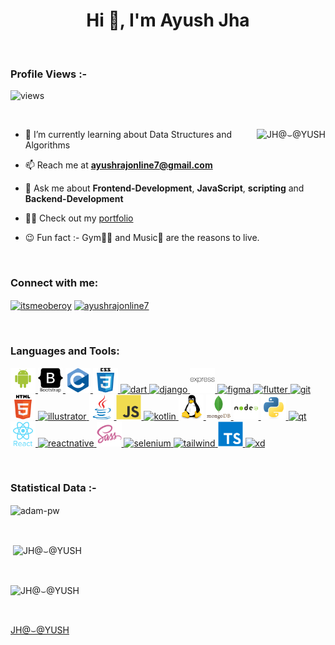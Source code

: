 <h1 align="center">Hi 👋, I'm Ayush Jha</h1>

<br>

<p align="right"> <h3>Profile Views :-</h3> <img src="https://komarev.com/ghpvc/?username=JHA-geek-AYUSH&label=Profile%20views&color=0e75b6&style=flat"
    alt="views" /> 
  </p>

<br>

<p><img align="right" src="https://github.com/JHA-geek-AYUSH/jha-ayush/blob/main/animation.gif" alt="JH@⌣@YUSH" /></p>

- 🌱 I’m currently learning about Data Structures and Algorithms

- 📫 Reach me at **ayushrajonline7@gmail.com**

- 💬 Ask me about **Frontend-Development**, **JavaScript**, **scripting** and **Backend-Development**

- 👨‍💻 Check out my [portfolio](https://jhaayush.netlify.app)

- 😉 Fun fact :- Gym🏋️‍♂️ and Music🎵 are the reasons to live.

<br>

<h3 align="left">Connect with me:</h3>
<p align="left">

<a href="https://instagram.com/itsmeoberoy" target="blank"><img align="center"
      src="https://raw.githubusercontent.com/rahuldkjain/github-profile-readme-generator/master/src/images/icons/Social/instagram.svg"
      alt="itsmeoberoy" height="30" width="40" /></a>
<a href="https://www.hackerrank.com/ayushrajonline7" target="blank"><img align="center"
      src="https://raw.githubusercontent.com/rahuldkjain/github-profile-readme-generator/master/src/images/icons/Social/hackerrank.svg"
      alt="ayushrajonline7" height="30" width="40" /></a>

</p>

<br>

<h3 align="left">Languages and Tools:</h3>
    <p align="left"> <a href="https://developer.android.com" target="_blank" rel="noreferrer"> <img
                src="https://raw.githubusercontent.com/devicons/devicon/master/icons/android/android-original-wordmark.svg"
                alt="android" width="40" height="40" /> </a> 
                <a href="https://getbootstrap.com" target="_blank"
            rel="noreferrer"> <img
                src="https://raw.githubusercontent.com/devicons/devicon/master/icons/bootstrap/bootstrap-plain-wordmark.svg"
                alt="bootstrap" width="40" height="40" /> </a> 
                <a href="https://www.cprogramming.com/" target="_blank"
            rel="noreferrer"> <img
                src="https://raw.githubusercontent.com/devicons/devicon/master/icons/c/c-original.svg" 
                alt="c" width="40" height="40" /> </a> 
                <a href="https://www.w3schools.com/css/" target="_blank"
            rel="noreferrer"> <img
                src="https://raw.githubusercontent.com/devicons/devicon/master/icons/css3/css3-original-wordmark.svg"
                alt="css3" width="40" height="40" /> </a> 
                <a href="https://dart.dev" target="_blank" 
            rel="noreferrer"> <img 
                src="https://www.vectorlogo.zone/logos/dartlang/dartlang-icon.svg" 
                alt="dart" width="40" height="40" /> </a>
                <a href="https://www.djangoproject.com/" target="_blank" 
            rel="noreferrer"> <img
                src="https://cdn.worldvectorlogo.com/logos/django.svg" 
                alt="django" width="40" height="40" /> </a> 
                <a href="https://expressjs.com" target="_blank" 
            rel="noreferrer"> <img
                src="https://raw.githubusercontent.com/devicons/devicon/master/icons/express/express-original-wordmark.svg"
                alt="express" width="40" height="40" /> </a> 
                <a href="https://www.figma.com/" target="_blank"
            rel="noreferrer"> <img 
                src="https://www.vectorlogo.zone/logos/figma/figma-icon.svg" 
                alt="figma" width="40" height="40" /> </a> 
                <a href="https://flutter.dev" target="_blank" 
            rel="noreferrer"> <img
                src="https://www.vectorlogo.zone/logos/flutterio/flutterio-icon.svg" 
                alt="flutter" width="40" height="40" /> </a> 
                <a href="https://git-scm.com/" target="_blank" 
            rel="noreferrer"> <img
                src="https://www.vectorlogo.zone/logos/git-scm/git-scm-icon.svg" 
                alt="git" width="40" height="40" /> </a> 
                <a href="https://www.w3.org/html/" target="_blank" 
            rel="noreferrer"> <img
                src="https://raw.githubusercontent.com/devicons/devicon/master/icons/html5/html5-original-wordmark.svg"
                alt="html5" width="40" height="40" /> 
                </a> <a href="https://www.adobe.com/in/products/illustrator.html" target="_blank" 
            rel="noreferrer"> <img
                src="https://www.vectorlogo.zone/logos/adobe_illustrator/adobe_illustrator-icon.svg" alt="illustrator"
                width="40" height="40" /> </a> <a href="https://www.java.com" target="_blank" rel="noreferrer"> <img
                src="https://raw.githubusercontent.com/devicons/devicon/master/icons/java/java-original.svg" alt="java"
                width="40" height="40" /> </a> <a href="https://developer.mozilla.org/en-US/docs/Web/JavaScript"
            target="_blank" 
            rel="noreferrer"> <img
                src="https://raw.githubusercontent.com/devicons/devicon/master/icons/javascript/javascript-original.svg"
                alt="javascript" width="40" height="40" /> </a> <a href="https://kotlinlang.org" target="_blank"
            rel="noreferrer"> <img src="https://www.vectorlogo.zone/logos/kotlinlang/kotlinlang-icon.svg" alt="kotlin"
                width="40" height="40" /> </a> <a href="https://www.linux.org/" target="_blank" rel="noreferrer"> <img
                src="https://raw.githubusercontent.com/devicons/devicon/master/icons/linux/linux-original.svg"
                alt="linux" width="40" height="40" /> </a> <a href="https://www.mongodb.com/" target="_blank"
            rel="noreferrer"> <img
                src="https://raw.githubusercontent.com/devicons/devicon/master/icons/mongodb/mongodb-original-wordmark.svg"
                alt="mongodb" width="40" height="40" /> </a> <a href="https://nodejs.org" target="_blank"
            rel="noreferrer"> <img
                src="https://raw.githubusercontent.com/devicons/devicon/master/icons/nodejs/nodejs-original-wordmark.svg"
                alt="nodejs" width="40" height="40" /> </a> <a href="https://www.python.org" target="_blank"
            rel="noreferrer"> <img
                src="https://raw.githubusercontent.com/devicons/devicon/master/icons/python/python-original.svg"
                alt="python" width="40" height="40" /> </a> <a href="https://www.qt.io/" target="_blank"
            rel="noreferrer"> <img src="https://upload.wikimedia.org/wikipedia/commons/0/0b/Qt_logo_2016.svg" alt="qt"
                width="40" height="40" /> </a> <a href="https://reactjs.org/" target="_blank" rel="noreferrer"> <img
                src="https://raw.githubusercontent.com/devicons/devicon/master/icons/react/react-original-wordmark.svg"
                alt="react" width="40" height="40" /> </a> <a href="https://reactnative.dev/" target="_blank"
            rel="noreferrer"> <img src="https://reactnative.dev/img/header_logo.svg" alt="reactnative" width="40"
                height="40" /> </a> <a href="https://sass-lang.com" target="_blank" rel="noreferrer"> <img
                src="https://raw.githubusercontent.com/devicons/devicon/master/icons/sass/sass-original.svg" alt="sass"
                width="40" height="40" /> </a> <a href="https://www.selenium.dev" target="_blank" rel="noreferrer"> <img
                src="https://raw.githubusercontent.com/detain/svg-logos/780f25886640cef088af994181646db2f6b1a3f8/svg/selenium-logo.svg"
                alt="selenium" width="40" height="40" /> </a> <a href="https://tailwindcss.com/" target="_blank"
            rel="noreferrer"> <img src="https://www.vectorlogo.zone/logos/tailwindcss/tailwindcss-icon.svg"
                alt="tailwind" width="40" height="40" /> </a> <a href="https://www.typescriptlang.org/" target="_blank"
            rel="noreferrer"> <img
                src="https://raw.githubusercontent.com/devicons/devicon/master/icons/typescript/typescript-original.svg"
                alt="typescript" width="40" height="40" /> </a> 
                <a href="https://www.adobe.com/products/xd.html" target="_blank" 
            rel="noreferrer"> <img 
                src="https://cdn.worldvectorlogo.com/logos/adobe-xd.svg" 
                alt="xd" width="40" height="40" /> </a> 
            </p>
        <br>

<h3>Statistical Data :-</h3>
<p><img align="center"
    src="https://github-readme-stats.vercel.app/api/top-langs?username=jha-geek-ayush&show_icons=true&locale=en&bg_color=0d1117&text_color=ffffff&layout=compact"
    alt="adam-pw" 
    bg_color=#808080/></p>

<br>

<p>&nbsp;<img align="center" src="https://github-readme-stats.vercel.app/api?username=jha-geek-ayush&show_icons=true&locale=en&bg_color=0d1117&text_color=ffffff&repo=convoychat"
    alt="JH@⌣@YUSH" /></p>

<br>

<p><img align="center" src="https://github-readme-streak-stats.herokuapp.com/?user=jha-geek-ayush&theme=dark&background=0d1117&date_format=M%20j%5B%2C%20Y%5D" alt="JH@⌣@YUSH" /></p>
      
<p align="left"> <a href="https://twitter.com/" target="blank"><img
      src="https://img.shields.io/twitter/follow/?logo=twitter&style=for-the-badge" alt="" /></a> </p>

[JH@⌣@YUSH](https://github.com/jha-geek-ayush)
